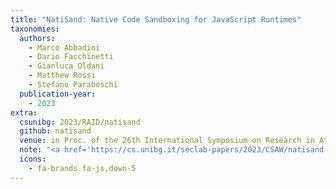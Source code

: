 ```yaml
---
title: "NatiSand: Native Code Sandboxing for JavaScript Runtimes"
taxonomies:
  authors:
    - Marco Abbadini
    - Dario Facchinetti
    - Gianluca Oldani
    - Matthew Rossi
    - Stefano Paraboschi
  publication-year:
    - 2023
extra:
  csunibg: 2023/RAID/natisand
  github: natisand
  venue: in Proc. of the 26th International Symposium on Research in Attacks, Intrusions and Defenses (RAID), Hong Kong, China, October 16-18, 2023
  note: "<a href='https://cs.unibg.it/seclab-papers/2023/CSAW/natisand-poster.pdf'>CSAW 2023 Poster</a>"
  icons:
    - fa-brands fa-js,down-5
---
```

